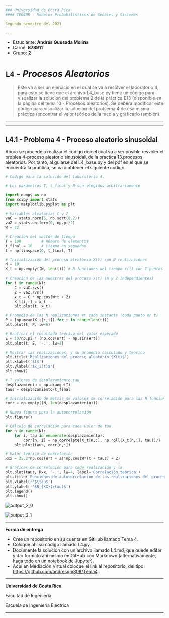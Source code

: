 ```yaml
---
### Universidad de Costa Rica
#### IE0405 - Modelos Probabilísticos de Señales y Sistemas

Segundo semestre del 2021

---
```


[comment]: <> (Modificar esta sección con datos personales)

* Estudiante: **Andrés Quesada Molina**
* Carné: **B78911**
* Grupo: **2**

# `L4` - *Procesos Aleatorios*

> Este va a ser un ejercicio en el cual se va a resolver el laboratorio 4, para esto se tiene que el archivo L4_base.py tiene un código para visualizar la solución del problema 2 de la práctica E13 (disponible en la página del tema 13 - Procesos aleatorios). Se debera modificar este código para visualizar la solución del problema 4 de esa misma práctica (encontrar el valor teórico de la media y graficarlo también).



---

---
## L4.1 - Problema 4 - Proceso aleatorio sinusoidal


Ahora se procede a realizar el codigo con el cual va a ser posible resvoler el problea 4-proceso aleatorio sinusoidal, de la practica 13.procesos aleatorios. Por tanto, al guiarse del L4_base.py y del pdf en el que se encuentra la practica, se va a obtener el siguiente codigo.


```python
# Codigo para la solución del Laboratorio 4.

# Los parámetros T, t_final y N son elegidos arbitrariamente

import numpy as np
from scipy import stats
import matplotlib.pyplot as plt

# Variables aleatorias C y Z
vaC = stats.norm(5, np.sqrt(0.2))
vaZ = stats.uniform(0, np.pi/2)
W = 72 

# Creación del vector de tiempo
T = 100			# número de elementos
t_final = 10	# tiempo en segundos
t = np.linspace(0, t_final, T)

# Inicialización del proceso aleatorio X(t) con N realizaciones
N = 10
X_t = np.empty((N, len(t)))	# N funciones del tiempo x(t) con T puntos

# Creación de las muestras del proceso x(t) (A y Z independientes)
for i in range(N):
	C = vaC.rvs()
	Z = vaZ.rvs()
	x_t = C * np.cos(W*t + Z)
	X_t[i,:] = x_t
	plt.plot(t, x_t)

# Promedio de las N realizaciones en cada instante (cada punto en t)
P = [np.mean(X_t[:,i]) for i in range(len(t))]
plt.plot(t, P, lw=6)

# Graficar el resultado teórico del valor esperado
E = 10/np.pi * (np.cos(W*t) - np.sin(W*t))
plt.plot(t, E, '-.', lw=4)

# Mostrar las realizaciones, y su promedio calculado y teórico
plt.title('Realizaciones del proceso aleatorio $X(t)$')
plt.xlabel('$t$')
plt.ylabel('$x_i(t)$')
plt.show()

# T valores de desplazamiento tau
desplazamiento = np.arange(T)
taus = desplazamiento/t_final

# Inicialización de matriz de valores de correlación para las N funciones
corr = np.empty((N, len(desplazamiento)))

# Nueva figura para la autocorrelación
plt.figure()

# Cálculo de correlación para cada valor de tau
for n in range(N):
	for i, tau in enumerate(desplazamiento):
		corr[n, i] = np.correlate(X_t[n,:], np.roll(X_t[n,:], tau))/T
	plt.plot(taus, corr[n,:])

# Valor teórico de correlación
Rxx = 25.2*np.cos(W*t + Z)*np.cos(W*(t + taus) + Z)

# Gráficas de correlación para cada realización y la
plt.plot(taus, Rxx, '-.', lw=4, label='Correlación teórica')
plt.title('Funciones de autocorrelación de las realizaciones del proceso')
plt.xlabel(r'$\tau$')
plt.ylabel(r'$R_{XX}(\tau)$')
plt.legend()
plt.show()
```


    
![output_2_0](https://user-images.githubusercontent.com/93638327/142354935-b5212be4-8bb8-4981-85a3-cb1d47180d85.png)

    



 ![output_2_1](https://user-images.githubusercontent.com/93638327/142354944-ed0547b7-b37f-4677-9a25-2186863f84ff.png)
   

    


---
**Forma de entrega**

- Cree un repositorio en su cuenta en GitHub llamado Tema 4.
- Coloque ahí su código llamado L4.py.
- Documente la solución con un archivo llamado L4.md, que puede editar y dar formato ahí mismo en GitHub con Markdown (alternativamente, haga todo en un notebook de Jupyter).
- Aquí en Mediación Virtual coloque el link al repositorio, del tipo: https://github.com/andresqm308/Tema4.

---

**Universidad de Costa Rica**

Facultad de Ingeniería

Escuela de Ingeniería Eléctrica

---
